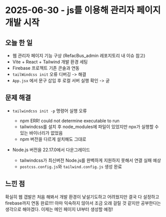 # 2025-06-30 - js를 이용해 관리자 페이지 개발 시작

## 오늘 한 일
- 웹 관리자 페이지 기능 구상 (RefacBus_admin 레포지토리 내 이슈 참고)
- Vite + React + Tailwind 개발 환경 세팅
- Firebase 프로젝트 기존 콘솔과 연동
- `tailWindcss init` 오류 디버깅 -> 해결
- `App.jsx` 에서 문구 삽입 후 로컬 서버 실행 확인 -> 굳

## 문제 해결
- `tailwindcss init -p` 명령어 실행 오류
  - npm ERR! could not determine executable to run
  - tailwindcss를 설치 후 node_modules에 파일이 있었지만 npx가 실행할 수 있는 바이너리가 없었음
  - npm 버전을 다르게 설치해도 그대로

- Node.js 버전을 22.17.0에서 다운그레이드
  - tailwindcss가 최신버전 Node.js를 완벽하게 지원하지 못해서 연결 실패 예상
  - `postcss.config.js`와 `tailwind.config.js` 생성 완료

## 느낀 점
확실히 웹 갭발은 처음 해봐서 개발 환경이 낯설기도하고 어려웠지만 결국 다 설정하고 firebase까지 연동 완료!!!!
아마 익숙하지 않아서 조금 오래 걸릴 것 같지만 공부한다는 생각으로 해야겠다.
이제는 메인 페이지 UI부터 생성할 예정!